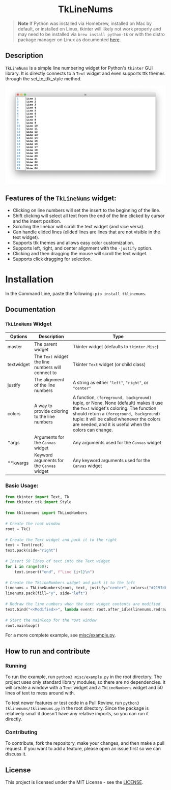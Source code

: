<h1 align="center">TkLineNums</h1>

> **Note**
> If Python was installed via Homebrew, installed on Mac by default, or installed on Linux, tkinter will likely not work properly and may need to be installed via `brew install python-tk` or with the distro package manager on Linux as documented [here](https://tecadmin.net/how-to-install-python-tkinter-on-linux/).

## Description
`TkLineNums` is a simple line numbering widget for Python's `tkinter` GUI library. It is directly connects to a `Text` widget and even supports ttk themes through the set_to_ttk_style method.

![img](misc/TkLineNumsPhoto.png)

## Features of the `TkLineNums` widget:

- Clicking on line numbers will set the insert to the beginning of the line.
- Shift clicking will select all text from the end of the line clicked by cursor and the insert position.
- Scrolling the linebar will scroll the text widget (and vice versa).
- Can handle elided lines (elided lines are lines that are not visible in the text widget).
- Supports ttk themes and allows easy color customization.
- Supports left, right, and center alignment with the `-justify` option.
- Clicking and then dragging the mouse will scroll the text widget.
- Supports click dragging for selection.

# Installation

In the Command Line, paste the following: `pip install tklinenums`.

## Documentation
### `TkLineNums` Widget
|Options|Description|Type|
|---|---|---|
|master|The parent widget|Tkinter widget (defaults to `tkinter.Misc`)|
|textwidget|The `Text` widget the line numbers will connect to|Tkinter `Text` widget (or child class)|
|justify|The alignment of the line numbers|A string as either `"left"`, `"right"`, or `"center"`|
|colors|A way to provide coloring to the line numbers|A function, `(foreground, background)` tuple, or None. None (default) makes it use the `Text` widget's coloring. The function should return a `(foreground, background)` tuple: it will be called whenever the colors are needed, and it is useful when the colors can change.|
|*args|Arguments for the `Canvas` widget|Any arguments used for the `Canvas` widget|
|**kwargs|Keyword arguments for the `Canvas` widget|Any keyword arguments used for the `Canvas` widget|

### Basic Usage:
```python
from tkinter import Text, Tk
from tkinter.ttk import Style

from tklinenums import TkLineNumbers

# Create the root window
root = Tk()

# Create the Text widget and pack it to the right
text = Text(root)
text.pack(side="right")

# Insert 50 lines of text into the Text widget
for i in range(50):
    text.insert("end", f"Line {i+1}\n")

# Create the TkLineNumbers widget and pack it to the left
linenums = TkLineNumbers(root, text, justify="center", colors=("#2197db", "#ffffff"))
linenums.pack(fill="y", side="left")

# Redraw the line numbers when the text widget contents are modified
text.bind("<<Modified>>", lambda event: root.after_idle(linenums.redraw), add=True)

# Start the mainloop for the root window
root.mainloop()
```
For a more complete example, see [misc/example.py](./misc/example.py).

## How to run and contribute

### Running

To run the example, run `python3 misc/example.py` in the root directory. The project uses only standard library modules, so there are no dependencies. It will create a window with a `Text` widget and a `TkLineNumbers` widget and 50 lines of text to mess around with.

To test newer features or test code in a Pull Review, run `python3 tklinenums/tklinenums.py` in the root directory. Since the package is relatively small it doesn't have any relative imports, so you can run it directly.

### Contributing

To contribute, fork the repository, make your changes, and then make a pull request. If you want to add a feature, please open an issue first so we can discuss it.


## License

This project is licensed under the MIT License - see the [LICENSE](./LISCENSE).
